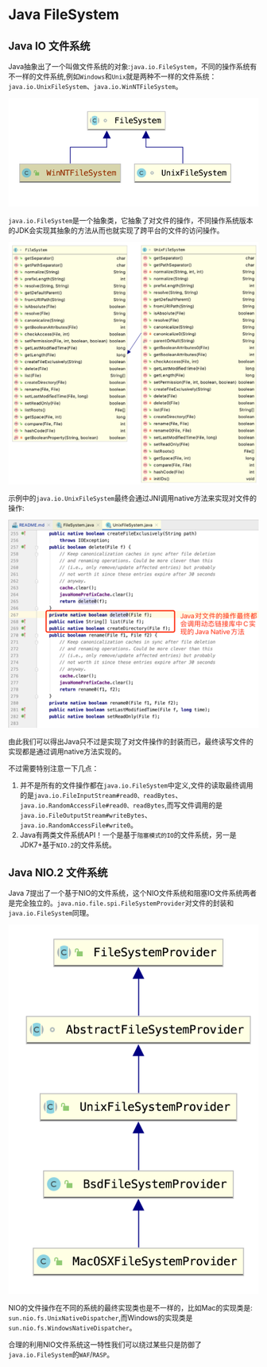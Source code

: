 # Java FileSystem



## Java IO 文件系统

Java抽象出了一个叫做文件系统的对象:`java.io.FileSystem`，不同的操作系统有不一样的文件系统,例如`Windows`和`Unix`就是两种不一样的文件系统： `java.io.UnixFileSystem`、`java.io.WinNTFileSystem`。

![image-20191203163038813](../../images/image-20191203163038813.png)

`java.io.FileSystem`是一个抽象类，它抽象了对文件的操作，不同操作系统版本的JDK会实现其抽象的方法从而也就实现了跨平台的文件的访问操作。

![image-20191203164105238](../../images/image-20191203164105238.png)

示例中的`java.io.UnixFileSystem`最终会通过JNI调用native方法来实现对文件的操作:

![image-20191203164635637](../../images/image-20191203164635637.png)

由此我们可以得出Java只不过是实现了对文件操作的封装而已，最终读写文件的实现都是通过调用native方法实现的。

不过需要特别注意一下几点：

1. 并不是所有的文件操作都在`java.io.FileSystem`中定义,文件的读取最终调用的是`java.io.FileInputStream#read0、readBytes`、`java.io.RandomAccessFile#read0、readBytes`,而写文件调用的是`java.io.FileOutputStream#writeBytes`、`java.io.RandomAccessFile#write0`。
2.  Java有两类文件系统API！一个是基于`阻塞模式的IO`的文件系统，另一是JDK7+基于`NIO.2`的文件系统。

## Java NIO.2 文件系统

Java 7提出了一个基于NIO的文件系统，这个NIO文件系统和阻塞IO文件系统两者是完全独立的。`java.nio.file.spi.FileSystemProvider`对文件的封装和`java.io.FileSystem`同理。

![image-20191203181206243](../../images/image-20191203181206243.png)

NIO的文件操作在不同的系统的最终实现类也是不一样的，比如Mac的实现类是: `sun.nio.fs.UnixNativeDispatcher`,而Windows的实现类是`sun.nio.fs.WindowsNativeDispatcher`。

合理的利用NIO文件系统这一特性我们可以绕过某些只是防御了`java.io.FileSystem`的`WAF`/`RASP`。